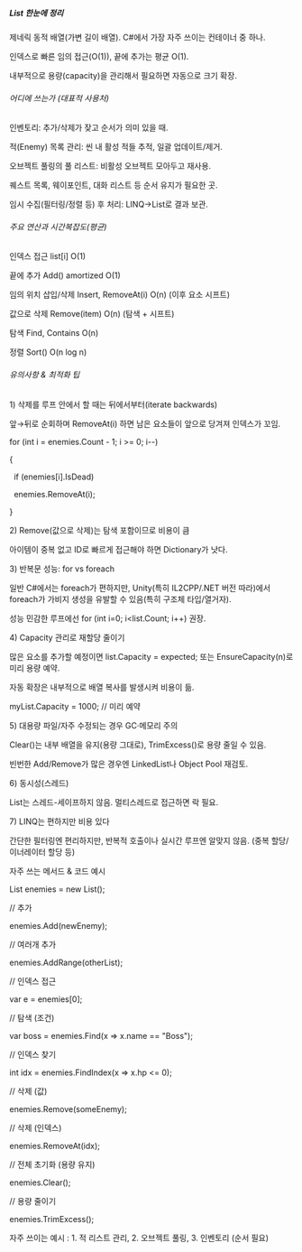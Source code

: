 ##### **List<T> 한눈에 정리**



제네릭 동적 배열(가변 길이 배열). C#에서 가장 자주 쓰이는 컨테이너 중 하나.

인덱스로 빠른 임의 접근(O(1)), 끝에 추가는 평균 O(1).

내부적으로 용량(capacity)을 관리해서 필요하면 자동으로 크기 확장.



###### 어디에 쓰는가 (대표적 사용처)



인벤토리: 추가/삭제가 잦고 순서가 의미 있을 때.

적(Enemy) 목록 관리: 씬 내 활성 적들 추적, 일괄 업데이트/제거.

오브젝트 풀링의 풀 리스트: 비활성 오브젝트 모아두고 재사용.

퀘스트 목록, 웨이포인트, 대화 리스트 등 순서 유지가 필요한 곳.

임시 수집(필터링/정렬 등) 후 처리: LINQ→List로 결과 보관.



###### 주요 연산과 시간복잡도(평균)



인덱스 접근 list\[i]	O(1)

끝에 추가 Add()	amortized O(1)

임의 위치 삽입/삭제 Insert, RemoveAt(i)	O(n) (이후 요소 시프트)

값으로 삭제 Remove(item)	O(n) (탐색 + 시프트)

탐색 Find, Contains	O(n)

정렬 Sort()	O(n log n)



###### 유의사항 \& 최적화 팁



1\) 삭제를 루프 안에서 할 때는 뒤에서부터(iterate backwards)

앞→뒤로 순회하며 RemoveAt(i) 하면 남은 요소들이 앞으로 당겨져 인덱스가 꼬임.



for (int i = enemies.Count - 1; i >= 0; i--)

{

&nbsp;   if (enemies\[i].IsDead)

&nbsp;       enemies.RemoveAt(i);

}



2\) Remove(값으로 삭제)는 탐색 포함이므로 비용이 큼

아이템이 중복 없고 ID로 빠르게 접근해야 하면 Dictionary가 낫다.



3\) 반복문 성능: for vs foreach

일반 C#에서는 foreach가 편하지만, Unity(특히 IL2CPP/.NET 버전 따라)에서 foreach가 가비지 생성을 유발할 수 있음(특히 구조체 타입/열거자).

성능 민감한 루프에선 for (int i=0; i<list.Count; i++) 권장.



4\) Capacity 관리로 재할당 줄이기

많은 요소를 추가할 예정이면 list.Capacity = expected; 또는 EnsureCapacity(n)로 미리 용량 예약.

자동 확장은 내부적으로 배열 복사를 발생시켜 비용이 듦.

myList.Capacity = 1000; // 미리 예약



5\) 대용량 파일/자주 수정되는 경우 GC·메모리 주의

Clear()는 내부 배열을 유지(용량 그대로), TrimExcess()로 용량 줄일 수 있음.

빈번한 Add/Remove가 많은 경우엔 LinkedList나 Object Pool 재검토.



6\) 동시성(스레드)

List<T>는 스레드-세이프하지 않음. 멀티스레드로 접근하면 락 필요.



7\) LINQ는 편하지만 비용 있다

간단한 필터링엔 편리하지만, 반복적 호출이나 실시간 루프엔 알맞지 않음. (중복 할당/이너레이터 할당 등)



자주 쓰는 메서드 \& 코드 예시

List<GameObject> enemies = new List<GameObject>();



// 추가

enemies.Add(newEnemy);

// 여러개 추가

enemies.AddRange(otherList);

// 인덱스 접근

var e = enemies\[0];

// 탐색 (조건)

var boss = enemies.Find(x => x.name == "Boss");

// 인덱스 찾기

int idx = enemies.FindIndex(x => x.hp <= 0);

// 삭제 (값)

enemies.Remove(someEnemy);

// 삭제 (인덱스)

enemies.RemoveAt(idx);

// 전체 초기화 (용량 유지)

enemies.Clear();

// 용량 줄이기

enemies.TrimExcess();



자주 쓰이는 예시 :  1. 적 리스트 관리, 2. 오브젝트 풀링, 3. 인벤토리 (순서 필요)

